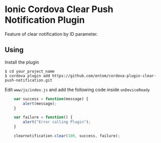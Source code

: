 # Ionic Cordova Clear Push Notification Plugin

Feature of clear notification by ID parameter.

## Using
    
Install the plugin

    $ cd your_project_name
    $ cordova plugin add https://github.com/entom/cordova-plugin-clear-push-notification.git
    

Edit `www/js/index.js` and add the following code inside `onDeviceReady`

```js
    var success = function(message) {
        alert(message);
    }

    var failure = function() {
        alert("Error calling Plugin");
    }

    clearnotification.clear(100, success, failure);
```
